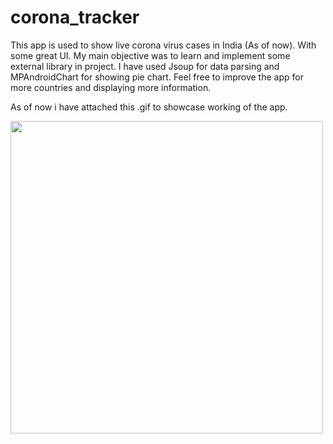# corona_tracker
This app is used to show live corona virus cases in India (As of now). With some great UI.
My main objective was to learn and implement some external library in project. I have used Jsoup for data parsing and MPAndroidChart for showing pie chart.
Feel free to improve the app for more countries and displaying more information.

As of now i have attached this .gif to showcase working of the app.

<img src="https://user-images.githubusercontent.com/65165548/88928004-e90b1880-d295-11ea-9961-8dcd4e4bc524.gif" height="500">
